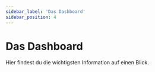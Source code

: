 ```yaml
---
sidebar_label: 'Das Dashboard'
sidebar_position: 4
---
```


# Das Dashboard

Hier findest du die wichtigsten Information auf einen Blick. 